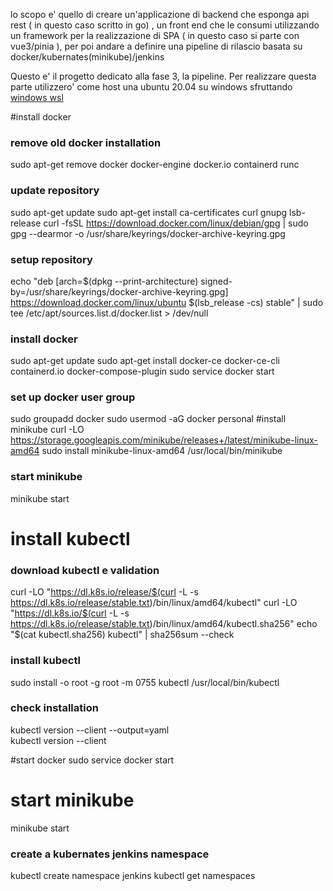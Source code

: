 lo scopo e' quello di creare un'applicazione di backend che esponga api rest ( in questo caso scritto in go) ,
un front end che le consumi utilizzando un framework per la realizzazione di SPA ( in questo caso si parte con vue3/pinia ),
per poi andare a definire una pipeline di rilascio basata su docker/kubernates(minikube)/jenkins

Questo e' il progetto dedicato alla fase 3, la pipeline.
Per realizzare questa parte utilizzero' come host una ubuntu 20.04 su windows sfruttando [windows wsl](https://docs.microsoft.com/it-it/windows/wsl/install)

#install docker
### remove old docker installation
sudo apt-get remove docker docker-engine docker.io containerd runc
### update repository
sudo apt-get update
sudo apt-get install ca-certificates curl gnupg lsb-release
curl -fsSL https://download.docker.com/linux/debian/gpg | sudo gpg --dearmor -o /usr/share/keyrings/docker-archive-keyring.gpg
### setup repository
echo  "deb [arch=$(dpkg --print-architecture) signed-by=/usr/share/keyrings/docker-archive-keyring.gpg] https://download.docker.com/linux/ubuntu $(lsb_release -cs) stable" | sudo tee /etc/apt/sources.list.d/docker.list > /dev/null
### install docker
sudo apt-get update
sudo apt-get install docker-ce docker-ce-cli containerd.io docker-compose-plugin
sudo service docker start
### set up docker user group
sudo groupadd docker
sudo usermod -aG docker personal
#install minikube
curl -LO https://storage.googleapis.com/minikube/releases+/latest/minikube-linux-amd64
sudo install minikube-linux-amd64 /usr/local/bin/minikube
### start minikube
minikube start
# install kubectl
### download kubectl e validation
curl -LO "https://dl.k8s.io/release/$(curl -L -s https://dl.k8s.io/release/stable.txt)/bin/linux/amd64/kubectl"
curl -LO "https://dl.k8s.io/$(curl -L -s https://dl.k8s.io/release/stable.txt)/bin/linux/amd64/kubectl.sha256"
echo "$(cat kubectl.sha256)  kubectl" | sha256sum --check
### install kubectl
sudo install -o root -g root -m 0755 kubectl /usr/local/bin/kubectl
### check installation
kubectl version --client --output=yaml    
kubectl version --client


#start docker
sudo service docker start
# start minikube
minikube start
### create a kubernates jenkins namespace
kubectl create namespace jenkins
kubectl get namespaces

